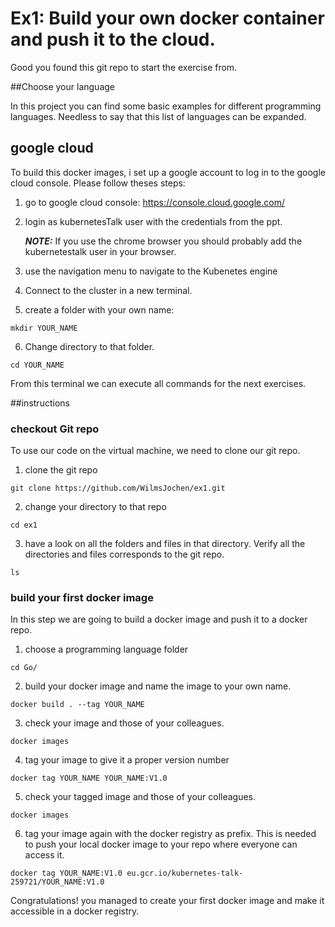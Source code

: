 # Ex1: Build your own docker container and push it to the cloud.

Good you found this git repo to start the exercise from.
 
##Choose your language

In this project you can find some basic examples for different programming languages.
Needless to say that this list of languages can be expanded. 

## google cloud
To build this docker images, i set up a google account to log in to the google cloud console.
Please follow theses steps:

1) go to google cloud console: https://console.cloud.google.com/

2) login as kubernetesTalk user with the credentials from the ppt.
    
   **_NOTE:_**  If you use the chrome browser you should probably add the kubernetestalk user in your browser.

3) use the navigation menu to navigate to the Kubenetes engine
4) Connect to the cluster in a new terminal.
5) create a folder with your own name:

```
mkdir YOUR_NAME
```
6) Change directory to that folder.
```
cd YOUR_NAME
```

From this terminal we can execute all commands for the next exercises.

##instructions
### checkout Git repo
To use our code on the virtual machine, we need to clone our git repo.

1) clone the git repo
```
git clone https://github.com/WilmsJochen/ex1.git
```
2) change your directory to that repo
```
cd ex1
```
3) have a look on all the folders and files in that directory.
 Verify all the directories and files corresponds to the git repo.
 ```
ls
 ```

### build your first docker image
In this step we are going to build a docker image and push it to a docker repo.

1) choose a programming language folder
```
cd Go/
```

2) build your docker image and name the image to your own name.
```
docker build . --tag YOUR_NAME
```
3) check your image and those of your colleagues.
```
docker images
```
4) tag your image to give it a proper version number
```
docker tag YOUR_NAME YOUR_NAME:V1.0
```
5) check your tagged image and those of your colleagues.
```
docker images
```
6) tag your image again with the docker registry as prefix. 
This is needed to push your local docker image to your repo where everyone can access it.
```
docker tag YOUR_NAME:V1.0 eu.gcr.io/kubernetes-talk-259721/YOUR_NAME:V1.0
```

Congratulations! you managed to create your first docker image and make it accessible in a docker registry.

